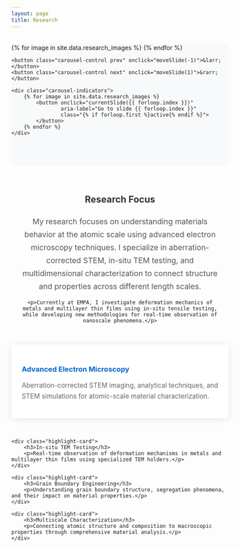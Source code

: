 ```yaml
---
layout: page
title: Research
---
```


<style>
	/* Carousel Styles */
	.carousel {
		position: relative;
		max-width: 800px;
		margin: 2rem auto;
		overflow: hidden;
		aspect-ratio: 16/9;
		background: #f8f9fa;
		border-radius: 8px;
	}

	.carousel .slide {
		position: absolute;
		width: 100%;
		height: 100%;
		opacity: 0;
		transition: opacity 0.5s ease-in-out;
		padding: 1rem;
		box-sizing: border-box;
		display: flex;
		flex-direction: column;
		align-items: center;
	}

	.carousel .slide.active {
		opacity: 1;
		z-index: 1;
	}

	.carousel .media-container {
		width: 100%;
		height: calc(100% - 60px);
		display: flex;
		align-items: center;
		justify-content: center;
	}

	.carousel img {
		max-width: 100%;
		max-height: 100%;
		object-fit: contain;
		border-radius: 8px;
		box-shadow: 0 2px 10px rgba(0,0,0,0.1);
	}

	.carousel img.gif-image {
		pointer-events: none;
		-webkit-user-select: none;
		-moz-user-select: none;
		-ms-user-select: none;
		user-select: none;
	}

	.carousel-control {
		position: absolute;
		top: 50%;
		transform: translateY(-50%);
		background: rgba(0,0,0,0.5);
		color: white;
		padding: 1rem;
		border: none;
		cursor: pointer;
		z-index: 10;
		border-radius: 50%;
		width: 40px;
		height: 40px;
		display: flex;
		align-items: center;
		justify-content: center;
		font-size: 20px;
	}

	.carousel-control:hover {
		background: rgba(0,0,0,0.7);
	}

	.carousel-control.prev {
		left: 1rem;
	}

	.carousel-control.next {
		right: 1rem;
	}

	.carousel-indicators {
		display: flex;
		justify-content: center;
		gap: 0.5rem;
		margin-top: 1rem;
		position: absolute;
		bottom: 1rem;
		left: 0;
		right: 0;
	}

	.carousel-indicators button {
		width: 10px;
		height: 10px;
		border-radius: 50%;
		border: none;
		background: #ccc;
		cursor: pointer;
		padding: 0;
	}

	.carousel-indicators button.active {
		background: #666;
	}

	.carousel-indicators button:hover {
		background: #999;
	}

	.caption {
		text-align: center;
		margin-top: 1rem;
		color: #333;
		font-size: 0.9rem;
		padding: 0 1rem;
	}

	/* Research Overview Section */
	.research-overview {
		max-width: 800px;
		margin: 4rem auto 2rem;
		padding: 0 1rem;
		text-align: center;
	}

	.research-overview h2 {
		color: #333;
		margin-bottom: 1.5rem;
	}

	.research-overview p {
		font-size: 1.1rem;
		line-height: 1.7;
		color: #555;
		margin-bottom: 1rem;
	}

	.research-highlights {
		display: grid;
		grid-template-columns: repeat(auto-fit, minmax(250px, 1fr));
		gap: 2rem;
		margin: 3rem auto;
		max-width: 800px;
	}

	.highlight-card {
		background: white;
		padding: 1.5rem;
		border-radius: 8px;
		box-shadow: 0 2px 15px rgba(0,0,0,0.1);
		transition: transform 0.2s ease;
	}

	.highlight-card:hover {
		transform: translateY(-3px);
	}

	.highlight-card h3 {
		color: #0066cc;
		margin-bottom: 1rem;
	}

	.highlight-card p {
		color: #666;
		font-size: 0.95rem;
		line-height: 1.6;
	}
</style>

<!-- Research Carousel -->
<div class="carousel" id="research-carousel">
	<div class="carousel-inner">
		{% for image in site.data.research_images %}
			<div class="slide">
				<div class="media-container">
					{% assign file_extension = image.file | split: '.' | last %}
					{% if file_extension == 'gif' %}
						<img src="{{ site.baseurl }}/assets/images/research/{{ image.file }}" 
							 alt="{{ image.caption }}"
							 class="gif-image"
							 loading="lazy">
					{% else %}
						<img src="{{ site.baseurl }}/assets/images/research/{{ image.file }}" 
							 alt="{{ image.caption }}"
							 loading="lazy">
					{% endif %}
				</div>
				<p class="caption">{{ image.caption }}</p>
			</div>
		{% endfor %}
	</div>
	
	<button class="carousel-control prev" onclick="moveSlide(-1)">&larr;</button>
	<button class="carousel-control next" onclick="moveSlide(1)">&rarr;</button>
	
	<div class="carousel-indicators">
		{% for image in site.data.research_images %}
			<button onclick="currentSlide({{ forloop.index }})" 
					aria-label="Go to slide {{ forloop.index }}"
					class="{% if forloop.first %}active{% endif %}">
			</button>
		{% endfor %}
	</div>
</div>

<!-- Research Overview Section -->
<div class="research-overview">
	<h2>Research Focus</h2>
	<p>My research focuses on understanding materials behavior at the atomic scale using advanced electron microscopy techniques. I specialize in aberration-corrected STEM, in-situ TEM testing, and multidimensional characterization to connect structure and properties across different length scales.</p>
	
	<p>Currently at EMPA, I investigate deformation mechanics of metals and multilayer thin films using in-situ tensile testing, while developing new methodologies for real-time observation of nanoscale phenomena.</p>
</div>

<!-- Research Highlights -->
<div class="research-highlights">
	<div class="highlight-card">
		<h3>Advanced Electron Microscopy</h3>
		<p>Aberration-corrected STEM imaging, analytical techniques, and STEM simulations for atomic-scale material characterization.</p>
	</div>
	
	<div class="highlight-card">
		<h3>In-situ TEM Testing</h3>
		<p>Real-time observation of deformation mechanisms in metals and multilayer thin films using specialized TEM holders.</p>
	</div>
	
	<div class="highlight-card">
		<h3>Grain Boundary Engineering</h3>
		<p>Understanding grain boundary structure, segregation phenomena, and their impact on material properties.</p>
	</div>
	
	<div class="highlight-card">
		<h3>Multiscale Characterization</h3>
		<p>Connecting atomic structure and composition to macroscopic properties through comprehensive material analysis.</p>
	</div>
</div>

<script>
	let slideIndex = 1;
	let timer = null;

	function showSlides(n) {
		const slides = document.querySelectorAll('.slide');
		const indicators = document.querySelectorAll('.carousel-indicators button');
		
		if (!slides.length) return;
		
		if (n > slides.length) slideIndex = 1;
		if (n < 1) slideIndex = slides.length;
		
		slides.forEach(slide => {
			slide.style.display = 'none';
			slide.classList.remove('active');
		});
		
		indicators.forEach(indicator => {
			indicator.classList.remove('active');
		});
		
		slides[slideIndex - 1].style.display = 'flex';
		slides[slideIndex - 1].classList.add('active');
		indicators[slideIndex - 1].classList.add('active');
		
		// Reset timer
		if (timer) clearTimeout(timer);
		timer = setTimeout(() => moveSlide(1), 8000);
	}

	function moveSlide(n) {
		showSlides(slideIndex += n);
	}

	function currentSlide(n) {
		showSlides(slideIndex = n);
	}

	// Initialize carousel
	document.addEventListener('DOMContentLoaded', function() {
		if (document.querySelector('.carousel')) {
			showSlides(slideIndex);
		}
	});
</script>